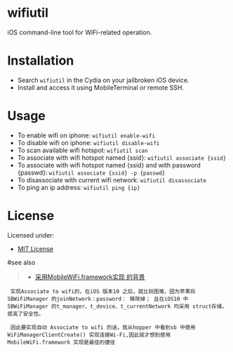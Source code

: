# wifiutil

<!-- BADGES -->
<!--span class="badge-paypal"><a href="https://www.paypal.com/cgi-bin/webscr?cmd=_s-xclick&hosted_button_id=X3KS6KJP63MG4" title="Donate to this project using Paypal"><img src="https://img.shields.io/badge/paypal-donate-yellow.svg" alt="PayPal donate button" /></a></span-->

<!-- DESCRIPTION -->
iOS command-line tool for WiFi-related operation.

# Installation
<ul>
<li>Search <code>wifiutil</code> in the Cydia on your jailbroken iOS device.</li>
<li>Install and access it using MobileTerminal or remote SSH.</li>
</ul>

# Usage
<ul>
<li>To enable wifi on iphone: <code>wifiutil enable-wifi</code></li>
<li>To disable wifi on iphone: <code>wifiutil disable-wifi</code></li>
<li>To scan available wifi hotspot: <code>wifiutil scan</code></li>
<li>To associate with wifi hotspot named {ssid}: <code>wifiutil associate {ssid}</code></li>
<li>To associate with wifi hotspot named {ssid} and with password {passwd}: <code>wifiutil associate {ssid} -p {passwd}</code></li>
<li>To disassociate with current wifi network: <code>wifiutil disassociate</code></li>
<li>To ping an ip address: <code>wifiutil ping {ip}</code></li>
</ul>

# License
Licensed under:
<ul><li><a href="http://spdx.org/licenses/MIT.html">MIT License</a></li></ul>

#see also
>*  [采用MobileWiFi.framework实现 的背景](https://zhangkn.github.io/2018/04/SBWiFiManager/)

```
 实现Associate to wifi的，在iOS 版本10 之后，就比较困难，因为苹果将SBWiFiManager 的joinNetwork：password： 移除掉； 且在iOS10 中SBWiFiManager 的t_manager、t_device、t_currentNetwork 均采用 struct存储，提高了安全性。

 因此要实现自动 Associate to wifi 的话，我从hopper 中看到sb 中使用WiFiManagerClientCreate() 实现连接Wi-Fi,因此就才想到使用MobileWiFi.framework 实现是最佳的捷径
```

